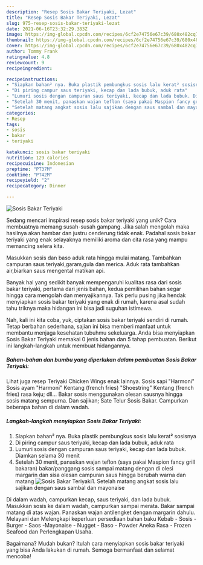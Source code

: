 ```yaml
---
description: "Resep Sosis Bakar Teriyaki, Lezat"
title: "Resep Sosis Bakar Teriyaki, Lezat"
slug: 975-resep-sosis-bakar-teriyaki-lezat
date: 2021-06-16T23:32:29.383Z
image: https://img-global.cpcdn.com/recipes/6cf2e74756e67c39/680x482cq70/sosis-bakar-teriyaki-foto-resep-utama.jpg
thumbnail: https://img-global.cpcdn.com/recipes/6cf2e74756e67c39/680x482cq70/sosis-bakar-teriyaki-foto-resep-utama.jpg
cover: https://img-global.cpcdn.com/recipes/6cf2e74756e67c39/680x482cq70/sosis-bakar-teriyaki-foto-resep-utama.jpg
author: Tommy Frank
ratingvalue: 4.8
reviewcount: 9
recipeingredient:

recipeinstructions:
- "Siapkan bahan² nya. Buka plastik pembungkus sosis lalu kerat² sosisnya"
- "Di piring campur saus teriyaki, kecap dan lada bubuk, aduk rata"
- "Lumuri sosis dengan campuran saus teriyaki, kecap dan lada bubuk. Diamkan selama 30 menit"
- "Setelah 30 menit, panaskan wajan teflon (saya pakai Maspion fancy grill bakaran) bakar/panggang sosis sampai matang dengan di olesi margarin dan sisa olesan campuran saus hingga berubah warna dan matang"
- "Setelah matang angkat sosis lalu sajikan dengan saus sambal dan mayonaise"
categories:
- Resep
tags:
- sosis
- bakar
- teriyaki

katakunci: sosis bakar teriyaki 
nutrition: 129 calories
recipecuisine: Indonesian
preptime: "PT37M"
cooktime: "PT42M"
recipeyield: "2"
recipecategory: Dinner

---
```



![Sosis Bakar Teriyaki](https://img-global.cpcdn.com/recipes/6cf2e74756e67c39/680x482cq70/sosis-bakar-teriyaki-foto-resep-utama.jpg)

Sedang mencari inspirasi resep sosis bakar teriyaki yang unik? Cara membuatnya memang susah-susah gampang. Jika salah mengolah maka hasilnya akan hambar dan justru cenderung tidak enak. Padahal sosis bakar teriyaki yang enak selayaknya memiliki aroma dan cita rasa yang mampu memancing selera kita.

Masukkan sosis dan baso aduk rata hingga mulai matang. Tambahkan campuran saus teriyaki,garam,gula dan merica. Aduk rata tambahkan air,biarkan saus mengental matikan api.

Banyak hal yang sedikit banyak mempengaruhi kualitas rasa dari sosis bakar teriyaki, pertama dari jenis bahan, kedua pemilihan bahan segar hingga cara mengolah dan menyajikannya. Tak perlu pusing jika hendak menyiapkan sosis bakar teriyaki yang enak di rumah, karena asal sudah tahu triknya maka hidangan ini bisa jadi suguhan istimewa.


Nah, kali ini kita coba, yuk, ciptakan sosis bakar teriyaki sendiri di rumah. Tetap berbahan sederhana, sajian ini bisa memberi manfaat untuk membantu menjaga kesehatan tubuhmu sekeluarga. Anda bisa menyiapkan Sosis Bakar Teriyaki memakai 0 jenis bahan dan 5 tahap pembuatan. Berikut ini langkah-langkah untuk membuat hidangannya.

<!--inarticleads1-->

##### Bahan-bahan dan bumbu yang diperlukan dalam pembuatan Sosis Bakar Teriyaki:



Lihat juga resep Teriyaki Chicken Wings enak lainnya. Sosis sapi &#34;Harmoni&#34; Sosis ayam &#34;Harmoni&#34; Kentang (french fries) &#34;Shoestring&#34; Kentang (french fries) rasa keju; dll… Bakar sosis menggunakan olesan sausnya hingga sosis matang sempurna. Dan sajikan; Sate Telur Sosis Bakar. Campurkan beberapa bahan di dalam wadah. 

<!--inarticleads2-->

##### Langkah-langkah menyiapkan Sosis Bakar Teriyaki:

1. Siapkan bahan² nya. Buka plastik pembungkus sosis lalu kerat² sosisnya
1. Di piring campur saus teriyaki, kecap dan lada bubuk, aduk rata
1. Lumuri sosis dengan campuran saus teriyaki, kecap dan lada bubuk. Diamkan selama 30 menit
1. Setelah 30 menit, panaskan wajan teflon (saya pakai Maspion fancy grill bakaran) bakar/panggang sosis sampai matang dengan di olesi margarin dan sisa olesan campuran saus hingga berubah warna dan matang
<img src="//assets-global.cpcdn.com/assets/icons/button_play-2c75c40dde080a61004c1f40b05d8f140eaff45d7e9e6481dc71c63d2e7c4909.png" alt="Sosis Bakar Teriyaki">1. Setelah matang angkat sosis lalu sajikan dengan saus sambal dan mayonaise


Di dalam wadah, campurkan kecap, saus teriyaki, dan lada bubuk. Masukkan sosis ke dalam wadah, campurkan sampai merata. Bakar sampai matang di atas wajan. Panaskan wajan antilengket dengan margarin dahulu. Melayani dan Melengkapi keperluan persediaan bahan baku Kebab - Sosis - Burger - Saos -Mayonaise - Nugget - Baso - Powder Aneka Rasa - Frozen Seafood dan Perlengkapan Usaha. 

Bagaimana? Mudah bukan? Itulah cara menyiapkan sosis bakar teriyaki yang bisa Anda lakukan di rumah. Semoga bermanfaat dan selamat mencoba!

